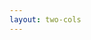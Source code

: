 ```yaml
---
layout: two-cols
---
```


<template v-slot:right>

# 📝 使用方式

- 使用前可以先阅读[注意事项](https://ynqq.github.io/doc/note/)，这里有一些模块和对应的代码可以参考。
- navbar 配置
  > 配置文件地址: src\\.vuepress\navbar<a href="https://theme-hope.vuejs.press/zh/guide/interface/icon.html#%E6%B5%8F%E8%A7%88%E5%9B%BE%E6%A0%87" target="_">内置 iconfont 图标</a>

```json
{
  "text": "navbar名称",
  "icon": "图标",
  "link": "/v3/(src/文件地址,不写具体md就会使用README.md当做首页)"
}
```

- 菜单配置
  > vuepress-theme-hope 在 sidebar 中配置"structure"会根据目录结构自动生成菜单，该 navbar 下的 md 文件如果有文件夹会生成多层级的菜单，如果在最外层则生成一级菜单。

</template>
  <template v-slot:default>

# 🛠 使用流程

<Transform :scale=0.45>
```mermaid {theme: 'neutral', scale: 0.1}
graph TD
B[拉取代码] --> C[找到对应的文件夹编写文档] 
C --> D{需要引入npm包?}
D -->|需要| E[如果是vue需要重新打包一个除vue外的完整包,\n然后将es css文件放入components下使用\njs将dist文件放入utils下使用] --> F
D -->|不需要| F
F[编写完成] --> F1[配置navbar --可跳过] -->F2[配置菜单 --可跳过] --> G
G[推送代码,手动打包发布或者CI] --> H[完成]
```
</Transform>

</template>
